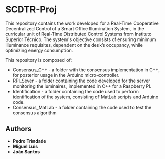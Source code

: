 # SCDTR-Proj

This repository contains the work developed for a Real-Time Cooperative
Decentralized Control of a Smart Office Illumination System, in the curricular
unit of Real-Time Distributed Control Systems from Instituto Superior Técnico.
The system's objective consists of ensuring minimum illuminance requisites,
dependent on the desk’s occupancy, while optimizing energy consumption.

This repository is composed of:
* Consensus_C++ - a folder with the consensus implementation in C++, for
posterior usage in the Arduino micro-controller.
* RPI_Sever - a folder containing the code developed for the server monitoring
the luminaires, implemented in C++ for a Raspberry PI.
* Identification - a folder containing the code used to perform identification
of the system, consisting of MatLab scripts and Arduino code.
* Consensus_MatLab - a folder containing the code used to test the consensus
algorithm

<!-- ## Getting Started

These instructions will get you a copy of the project up and running on your
local machine for development and testing purposes. See deployment for notes on
how to deploy the project on a live system. -->

<!-- ### Prerequisites



```
Give examples
``` -->

<!-- ### Installing

A step by step series of examples that tell you how to get a development env running

Say what the step will be

```
Give the example
```

And repeat

```
until finished
```

End with an example of getting some data out of the system or using it for a little demo -->


<!-- ## Deployment

Add additional notes about how to deploy this on a live system -->

<!-- ## Built With

* [Dropwizard](http://www.dropwizard.io/1.0.2/docs/) - The web framework used
* [Maven](https://maven.apache.org/) - Dependency Management
* [ROME](https://rometools.github.io/rome/) - Used to generate RSS Feeds -->

## Authors

* **Pedro Trindade**
* **Miguel Luis**
* **João Santos**
